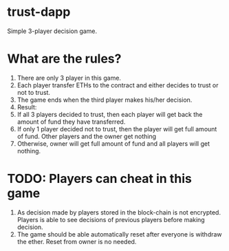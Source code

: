 # trust-dapp
Simple 3-player decision game.

# What are the rules?
1. There are only 3 player in this game.
2. Each player transfer ETHs to the contract and either decides to trust or not to trust.
3. The game ends when the third player makes his/her decision.
4. Result:
  1. If all 3 players decided to trust, then each player will get back the amount of fund they have transferred.
  2. If only 1 player decided not to trust, then the player will get full amount of fund. Other players and the owner get nothing
  3. Otherwise, owner will get full amount of fund and all players will get nothing.

# TODO: Players can cheat in this game
1. As decision made by players stored in the block-chain is not encrypted. Players is able to see decisions of previous players before making decision.
2. The game should be able automatically reset after everyone is withdraw the ether. Reset from owner is no needed.
